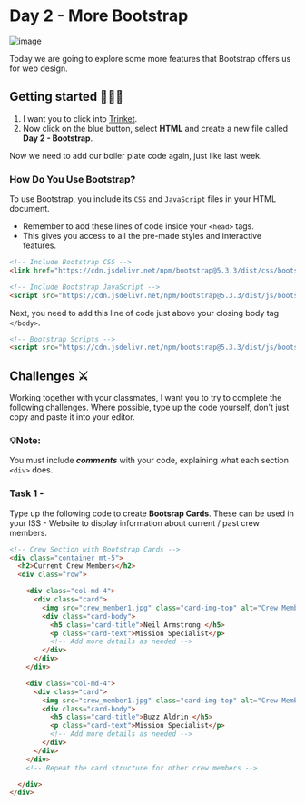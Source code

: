 # Day 2 - More Bootstrap

![image](https://github.com/ross-bish/Bootstrap/assets/83789503/ce5b5616-1e22-4f51-a2bc-d7eb701fab8c)

Today we are going to explore some more features that Bootstrap offers us for web design.

## Getting started 👨🏽‍💻
1. I want you to click into [Trinket](https://trinket.io/).
2. Now click on the blue button, select **HTML** and create a new file called **Day 2 - Bootstrap**.

Now we need to add our boiler plate code again, just like last week.

### How Do You Use Bootstrap?
To use Bootstrap, you include its `CSS` and `JavaScript` files in your HTML document. 

- Remember to add these lines of code inside your `<head>` tags.
- This gives you access to all the pre-made styles and interactive features.

````html
<!-- Include Bootstrap CSS -->
<link href="https://cdn.jsdelivr.net/npm/bootstrap@5.3.3/dist/css/bootstrap.min.css" rel="stylesheet">

<!-- Include Bootstrap JavaScript -->
<script src="https://cdn.jsdelivr.net/npm/bootstrap@5.3.3/dist/js/bootstrap.bundle.min.js"></script>
````

Next, you need to add this line of code just above your closing body tag `</body>`.

````html
<!-- Bootstrap Scripts -->
<script src="https://cdn.jsdelivr.net/npm/bootstrap@5.3.3/dist/js/bootstrap.bundle.min.js"></script>
````

## Challenges ⚔️
Working together with your classmates, I want you to try to complete the following challenges. Where possible, type up the code yourself, don't just copy and paste it into your editor.

### 💡Note: 
You must include _**comments**_ with your code, explaining what each section `<div>` does.


### Task 1 - 
Type up the following code to create **Bootsrap Cards**. These can be used in your ISS - Website to display information about current / past crew members. 

````html
<!-- Crew Section with Bootstrap Cards -->
<div class="container mt-5">
  <h2>Current Crew Members</h2>
  <div class="row">

    <div class="col-md-4">
      <div class="card">
        <img src="crew_member1.jpg" class="card-img-top" alt="Crew Member 1">
        <div class="card-body">
          <h5 class="card-title">Neil Armstrong </h5>
          <p class="card-text">Mission Specialist</p>
          <!-- Add more details as needed -->
        </div>
      </div>
    </div>

    <div class="col-md-4">
      <div class="card">
        <img src="crew_member1.jpg" class="card-img-top" alt="Crew Member 1">
        <div class="card-body">
          <h5 class="card-title">Buzz Aldrin </h5>
          <p class="card-text">Mission Specialist</p>
          <!-- Add more details as needed -->
        </div>
      </div>
    </div>
    <!-- Repeat the card structure for other crew members -->

  </div>
</div>
````
